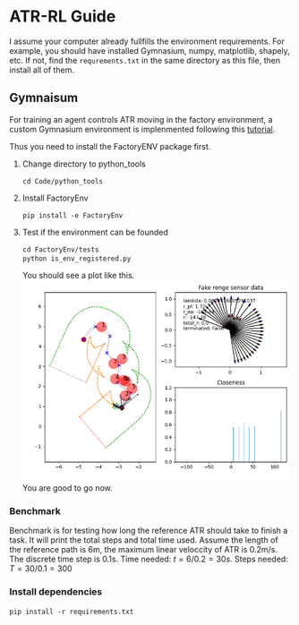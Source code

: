 # ATR-RL Guide
I assume your computer already fullfills the environment requirements. For example, you should have installed Gymnasium, numpy, matplotlib, shapely, etc.
If not, find the `requrements.txt` in the same directory as this file, then install all of them. 


## Gymnaisum
For training an agent controls ATR moving in the factory environment, a custom Gymnasium environment is implenmented following this [tutorial](https://gymnasium.farama.org/tutorials/gymnasium_basics/environment_creation/).

Thus you need to install the FactoryENV package first.   
1. Change directory to python_tools
    ```
    cd Code/python_tools
    ```
2. Install FactoryEnv
    ```
    pip install -e FactoryEnv
    ```
3. Test if the environment can be founded
    ```
    cd FactoryEnv/tests
    python is_env_registered.py
    ```
    You should see a plot like this.
    ![full plot](pics/full_plot.png)
    You are good to go now.


### Benchmark
Benchmark is for testing how long the reference ATR should take to finish a task. It will print the total steps and total time used.
Assume the length of the reference path is 6m, the maximum linear veloccity of ATR is 0.2m/s. The discrete time step is 0.1s.
Time needed: $t = 6/0.2=30s$. Steps needed: $T = 30/0.1=300$


### Install dependencies
```pip install -r requirements.txt```